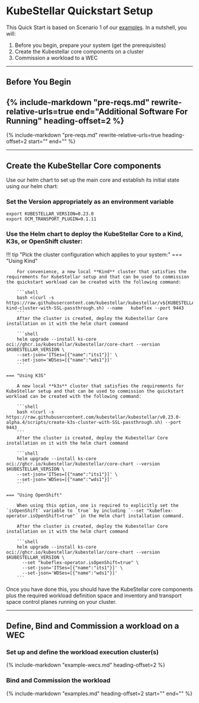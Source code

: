 # KubeStellar Quickstart Setup

This Quick Start is based on Scenario 1 of our [examples](examples.md).
In a nutshell, you will:

  1. Before you begin, prepare your system (get the prerequisites)
  2. Create the Kubestellar core components on a cluster
  3. Commission a workload to a WEC

---
## Before You Begin


{%
    include-markdown "pre-reqs.md"
    rewrite-relative-urls=true
    end="Additional Software For Running"
    heading-offset=2
%}
---
{%
    include-markdown "pre-reqs.md"
    rewrite-relative-urls=true
    heading-offset=2
    start="<!-- start tag for check script  include -->"
    end="<!-- end tag for check-prereq script -->"
%}

---

## Create the KubeStellar Core components

Use our helm chart to set up the main core and establish its initial state using our helm chart:

### Set the Version appropriately as an environment variable

```shell
export KUBESTELLAR_VERSION=0.23.0
export OCM_TRANSPORT_PLUGIN=0.1.11
```
### Use the Helm chart  to deploy the KubeStellar Core to a Kind, K3s, or OpenShift cluster:
!!! tip "Pick the cluster configuration which applies to your system:"
    === "Using Kind"

        For convenience, a new local **Kind** cluster that satisfies the requirements for KubeStellar setup and that can be used to commission the quickstart workload can be created with the following command:

        ```shell
        bash <(curl -s https://raw.githubusercontent.com/kubestellar/kubestellar/v${KUBESTELLAR_VERSION}/scripts/create-kind-cluster-with-SSL-passthrough.sh) --name   kubeflex --port 9443
        ```
        After the cluster is created, deploy the Kubestellar Core installation on it with the helm chart command

        ```shell
        helm upgrade --install ks-core oci://ghcr.io/kubestellar/kubestellar/core-chart --version $KUBESTELLAR_VERSION \
        --set-json='ITSes=[{"name":"its1"}]' \
        --set-json='WDSes=[{"name":"wds1"}]'
        ```

    === "Using K3S"

        A new local **k3s** cluster that satisfies the requirements for KubeStellar setup and that can be used to commission the quickstart workload can be created with the following command:

        ```shell
        bash <(curl -s https://raw.githubusercontent.com/kubestellar/kubestellar/v0.23.0-alpha.4/scripts/create-k3s-cluster-with-SSL-passthrough.sh) --port 9443
        ```
        After the cluster is created, deploy the Kubestellar Core installation on it with the helm chart command

        ```shell
        helm upgrade --install ks-core oci://ghcr.io/kubestellar/kubestellar/core-chart --version $KUBESTELLAR_VERSION \
        --set-json='ITSes=[{"name":"its1"}]' \
        --set-json='WDSes=[{"name":"wds1"}]'
        ```

    === "Using OpenShift"

        When using this option, one is required to explicitly set the `isOpenShift` variable to `true` by including `--set "kubeflex-operator.isOpenShift=true"` in the Helm chart installation command.

        After the cluster is created, deploy the Kubestellar Core installation on it with the helm chart command

        ```shell
        helm upgrade --install ks-core oci://ghcr.io/kubestellar/kubestellar/core-chart --version $KUBESTELLAR_VERSION \
          --set "kubeflex-operator.isOpenShift=true" \ 
          --set-json='ITSes=[{"name":"its1"}]' \
          --set-json='WDSes=[{"name":"wds1"}]'
        ```

Once you have done this, you should have the KubeStellar core components plus the required workload definition space and inventory and transport space control planes running on your cluster.

---

## Define, Bind and Commission a workload on a WEC

### Set up and define the workload execution cluster(s)

 {%
    include-markdown "example-wecs.md"
    heading-offset=2
 %}
  
### Bind and Commission the workload

 {% 
    include-markdown "examples.md"
    heading-offset=2
    start="<!-- Start for app commissioning in quickstart -->"
    end="<!-- End for app commissioning in quickstart -->"
 %}

